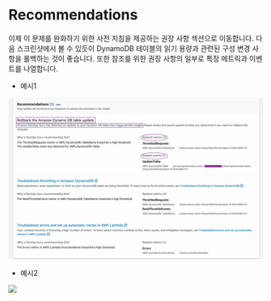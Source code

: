 # Recommendations

이제 이 문제를 완화하기 위한 사전 지침을 제공하는 권장 사항 섹션으로 이동합니다. 다음 스크린샷에서 볼 수 있듯이 DynamoDB 테이블의 읽기 용량과 관련된 구성 변경 사항을 롤백하는 것이 좋습니다. 또한 참조를 위한 권장 사항의 일부로 특정 메트릭과 이벤트를 나열합니다.

* 예시1

![](../.gitbook/assets/dynamodb-recommendations2-1024x648.png)

* 예시2

![](<../.gitbook/assets/스크린샷 2022-07-02 오후 5.34.40.png>)
